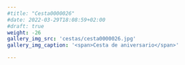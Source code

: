```yaml
---
#title: "Cesta0000026"
#date: 2022-03-29T18:08:59+02:00
#draft: true
weight: -26
gallery_img_src: 'cestas/cesta0000026.jpg'
gallery_img_caption: '<span>Cesta de aniversario</span>'

---
```


